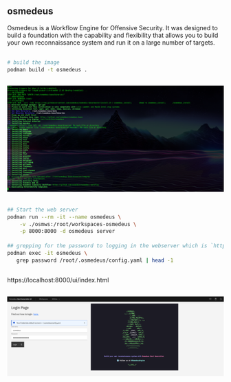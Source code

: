 ## osmedeus

Osmedeus is a Workflow Engine for Offensive Security. It was designed to build a foundation with the capability and flexibility that allows you to build your own reconnaissance system and run it on a large number of targets.

##

```sh
# build the image
podman build -t osmedeus .
```

##

<p align="center">
  <img src="img/osmedeus_install.png" />
</p>

##

```sh
## Start the web server
podman run --rm -it --name osmedeus \
    -v ./osmws:/root/workspaces-osmedeus \
    -p 8000:8000 -d osmedeus server

## grepping for the password to logging in the webserver which is `https://localhost:8000/ui/`
podman exec -it osmedeus \
   grep password /root/.osmedeus/config.yaml | head -1
```

##

https://localhost:8000/ui/index.html

##

<p align="center">
  <img src="img/webui_login.png" />
</p>